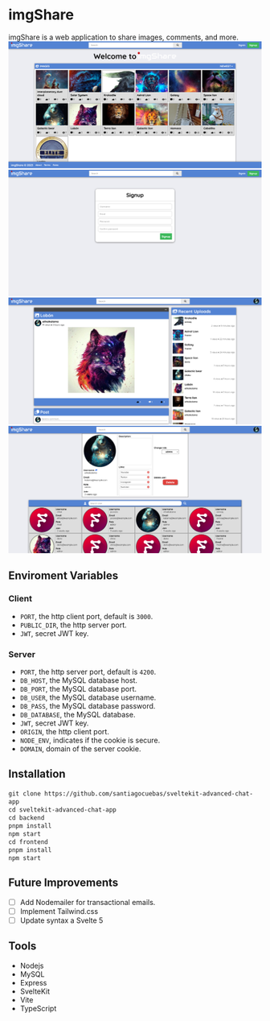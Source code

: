 # imgShare
imgShare is a web application to share images, comments, and more.
![image](/docs/screenshot1.png)
![image](/docs/screenshot2.png)
![image](/docs/screenshot3.png)
![image](/docs/screenshot4.png)

## Enviroment Variables
### Client
* `PORT`, the http client port, default is `3000`.
* `PUBLIC_DIR`, the http server port.
* `JWT`, secret JWT key.
### Server
* `PORT`, the http server port, default is `4200`.
* `DB_HOST`, the MySQL database host.
* `DB_PORT`, the MySQL database port.
* `DB_USER`, the MySQL database username.
* `DB_PASS`, the MySQL database password.
* `DB_DATABASE`, the MySQL database.
* `JWT`, secret JWT key.
* `ORIGIN`, the http client port.
* `NODE_ENV`, indicates if the cookie is secure.
* `DOMAIN`, domain of the server cookie.

## Installation
```
git clone https://github.com/santiagocuebas/sveltekit-advanced-chat-app
cd sveltekit-advanced-chat-app
cd backend
pnpm install
npm start
cd frontend
pnpm install
npm start
```

## Future Improvements
- [ ] Add Nodemailer for transactional emails.
- [ ] Implement Tailwind.css
- [ ] Update syntax a Svelte 5

## Tools
* Nodejs
* MySQL
* Express
* SvelteKit
* Vite
* TypeScript
